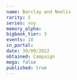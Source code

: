 ```yaml
---
name: Barclay and Neelix
rarity: 5
series: voy
memory_alpha:
bigbook_tier: 3
events: 18
in_portal:
date: 30/09/2022
obtained: Campaign
mega: false
published: true
---
```



